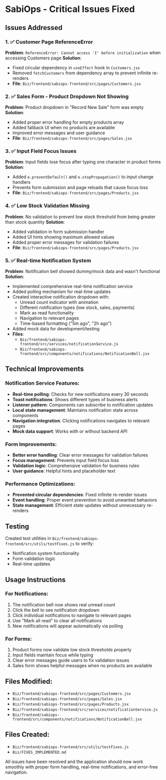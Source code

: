 # SabiOps - Critical Issues Fixed

## Issues Addressed

### 1. ✅ Customer Page ReferenceError
**Problem**: `ReferenceError: Cannot access 'I' before initialization` when accessing Customers page
**Solution**: 
- Fixed circular dependency in `useEffect` hook in `Customers.jsx`
- Removed `fetchCustomers` from dependency array to prevent infinite re-renders
- **File**: `Biz/frontend/sabiops-frontend/src/pages/Customers.jsx`

### 2. ✅ Sales Form - Product Dropdown Not Showing
**Problem**: Product dropdown in "Record New Sale" form was empty
**Solution**:
- Added proper error handling for empty products array
- Added fallback UI when no products are available
- Improved error messages and user guidance
- **File**: `Biz/frontend/sabiops-frontend/src/pages/Sales.jsx`

### 3. ✅ Input Field Focus Issues
**Problem**: Input fields lose focus after typing one character in product forms
**Solution**:
- Added `e.preventDefault()` and `e.stopPropagation()` to input change handlers
- Prevents form submission and page reloads that cause focus loss
- **File**: `Biz/frontend/sabiops-frontend/src/pages/Products.jsx`

### 4. ✅ Low Stock Validation Missing
**Problem**: No validation to prevent low stock threshold from being greater than stock quantity
**Solution**:
- Added validation in form submission handler
- Added UI hints showing maximum allowed values
- Added proper error messages for validation failures
- **File**: `Biz/frontend/sabiops-frontend/src/pages/Products.jsx`

### 5. ✅ Real-time Notification System
**Problem**: Notification bell showed dummy/mock data and wasn't functional
**Solution**:
- Implemented comprehensive real-time notification service
- Added polling mechanism for real-time updates
- Created interactive notification dropdown with:
  - Unread count indicator with animation
  - Different notification types (low stock, sales, payments)
  - Mark as read functionality
  - Navigation to relevant pages
  - Time-based formatting ("5m ago", "2h ago")
- Added mock data for development/testing
- **Files**: 
  - `Biz/frontend/sabiops-frontend/src/services/notificationService.js`
  - `Biz/frontend/sabiops-frontend/src/components/notifications/NotificationBell.jsx`

## Technical Improvements

### Notification Service Features:
- **Real-time polling**: Checks for new notifications every 30 seconds
- **Toast notifications**: Shows different types of business alerts
- **Listener pattern**: Components can subscribe to notification updates
- **Local state management**: Maintains notification state across components
- **Navigation integration**: Clicking notifications navigates to relevant pages
- **Mock data support**: Works with or without backend API

### Form Improvements:
- **Better error handling**: Clear error messages for validation failures
- **Focus management**: Prevents input field focus loss
- **Validation logic**: Comprehensive validation for business rules
- **User guidance**: Helpful hints and placeholder text

### Performance Optimizations:
- **Prevented circular dependencies**: Fixed infinite re-render issues
- **Event handling**: Proper event prevention to avoid unwanted behaviors
- **State management**: Efficient state updates without unnecessary re-renders

## Testing

Created test utilities in `Biz/frontend/sabiops-frontend/src/utils/testFixes.js` to verify:
- Notification system functionality
- Form validation logic
- Real-time updates

## Usage Instructions

### For Notifications:
1. The notification bell now shows real unread count
2. Click the bell to see notification dropdown
3. Click individual notifications to navigate to relevant pages
4. Use "Mark all read" to clear all notifications
5. New notifications will appear automatically via polling

### For Forms:
1. Product forms now validate low stock thresholds properly
2. Input fields maintain focus while typing
3. Clear error messages guide users to fix validation issues
4. Sales form shows helpful messages when no products are available

## Files Modified:
- `Biz/frontend/sabiops-frontend/src/pages/Customers.jsx`
- `Biz/frontend/sabiops-frontend/src/pages/Sales.jsx`
- `Biz/frontend/sabiops-frontend/src/pages/Products.jsx`
- `Biz/frontend/sabiops-frontend/src/services/notificationService.js`
- `Biz/frontend/sabiops-frontend/src/components/notifications/NotificationBell.jsx`

## Files Created:
- `Biz/frontend/sabiops-frontend/src/utils/testFixes.js`
- `Biz/FIXES_IMPLEMENTED.md`

All issues have been resolved and the application should now work smoothly with proper form handling, real-time notifications, and error-free navigation.